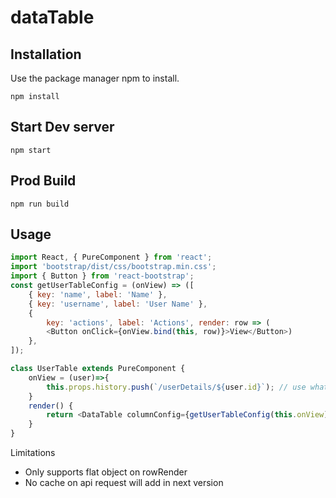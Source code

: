 # dataTable
## Installation

Use the package manager npm to install.

```node
npm install
```
## Start Dev server
```node
npm start
```

## Prod Build
```node
npm run build
```


## Usage

```javascript 
import React, { PureComponent } from 'react';
import 'bootstrap/dist/css/bootstrap.min.css';
import { Button } from 'react-bootstrap';
const getUserTableConfig = (onView) => ([
    { key: 'name', label: 'Name' },
    { key: 'username', label: 'User Name' },
    {
        key: 'actions', label: 'Actions', render: row => (
        <Button onClick={onView.bind(this, row)}>View</Button>)
    },
]);

class UserTable extends PureComponent {
    onView = (user)=>{
        this.props.history.push(`/userDetails/${user.id}`); // use whatever action you want to perform 
    }
    render() {
        return <DataTable columnConfig={getUserTableConfig(this.onView)} sizes={[2, 5, 10]} showDelete showPagination dataUrl='https://jsonplaceholder.typicode.com/users' />
    }
}

```


Limitations

  - Only supports flat object on rowRender
  - No cache on api request will add in next version

